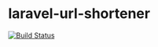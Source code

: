 # laravel-url-shortener

[![Build Status](https://github.com/eacdev/laravel-url-shortener/workflows/CI/badge.svg)](https://github.com/eacdev/laravel-url-shortener/actions)
